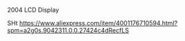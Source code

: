 2004 LCD Display

SHt
https://www.aliexpress.com/item/4001176710594.html?spm=a2g0s.9042311.0.0.27424c4dRecfLS
